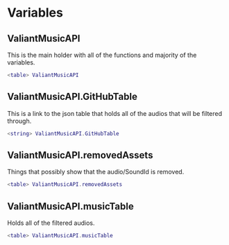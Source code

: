 # Variables

## ValiantMusicAPI
This is the main holder with all of the functions and majority of the variables.

```lua
<table> ValiantMusicAPI
```

## ValiantMusicAPI.GitHubTable
This is a link to the json table that holds all of the audios that will be filtered through.

```lua
<string> ValiantMusicAPI.GitHubTable
```

## ValiantMusicAPI.removedAssets
Things that possibly show that the audio/SoundId is removed.

```lua
<table> ValiantMusicAPI.removedAssets
```

## ValiantMusicAPI.musicTable
Holds all of the filtered audios.

```lua
<table> ValiantMusicAPI.musicTable
```
